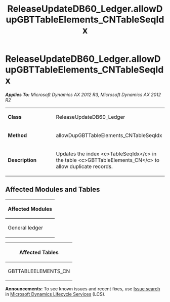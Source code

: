 ﻿---
title: ReleaseUpdateDB60_Ledger.allowDupGBTTableElements_CNTableSeqIdx
TOCTitle: ReleaseUpdateDB60_Ledger.allowDupGBTTableElements_CNTableSeqIdx
ms:assetid: 38a96391-a410-de39-35b3-ae1212d0c91b
ms:mtpsurl: https://msdn.microsoft.com/en-us/library/JJ685213(v=AX.60)
ms:contentKeyID: 49707667
ms.date: 05/18/2015
mtps_version: v=AX.60
---

# ReleaseUpdateDB60\_Ledger.allowDupGBTTableElements\_CNTableSeqIdx 


_**Applies To:** Microsoft Dynamics AX 2012 R3, Microsoft Dynamics AX 2012 R2_

<table>
<colgroup>
<col style="width: 50%" />
<col style="width: 50%" />
</colgroup>
<tbody>
<tr class="odd">
<td><p><strong>Class</strong></p></td>
<td><p>ReleaseUpdateDB60_Ledger</p></td>
</tr>
<tr class="even">
<td><p><strong>Method</strong></p></td>
<td><p>allowDupGBTTableElements_CNTableSeqIdx</p></td>
</tr>
<tr class="odd">
<td><p><strong>Description</strong></p></td>
<td><p>Updates the index &lt;c&gt;TableSeqIdx&lt;/c&gt; in the table &lt;c&gt;GBTTableElements_CN&lt;/c&gt; to allow duplicate records.</p></td>
</tr>
</tbody>
</table>


## Affected Modules and Tables

<table>
<colgroup>
<col style="width: 100%" />
</colgroup>
<thead>
<tr class="header">
<th><p>Affected Modules</p></th>
</tr>
</thead>
<tbody>
<tr class="odd">
<td><p>General ledger</p></td>
</tr>
</tbody>
</table>


<table>
<colgroup>
<col style="width: 100%" />
</colgroup>
<thead>
<tr class="header">
<th><p>Affected Tables</p></th>
</tr>
</thead>
<tbody>
<tr class="odd">
<td><p>GBTTABLEELEMENTS_CN</p></td>
</tr>
</tbody>
</table>

  
**Announcements:** To see known issues and recent fixes, use [Issue search](http://go.microsoft.com/fwlink/?linkid=389258) in [Microsoft Dynamics Lifecycle Services](http://go.microsoft.com/fwlink/?linkid=306505) (LCS).

